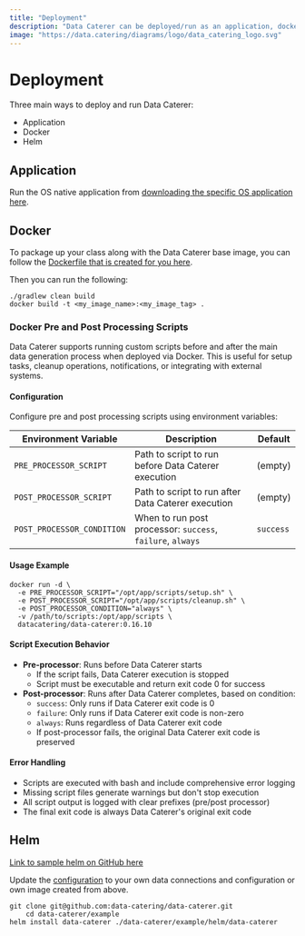 ```yaml
---
title: "Deployment"
description: "Data Caterer can be deployed/run as an application, docker image or helm chart."
image: "https://data.catering/diagrams/logo/data_catering_logo.svg"
---
```


# Deployment

Three main ways to deploy and run Data Caterer:

- Application
- Docker
- Helm

## Application

Run the OS native application from [downloading the specific OS application here](../get-started/quick-start.md#quick-start).

## Docker

To package up your class along with the Data Caterer base image, you can follow
the [Dockerfile that is created for you here](https://github.com/data-catering/data-caterer/blob/main/example/Dockerfile).

Then you can run the following:

```shell
./gradlew clean build
docker build -t <my_image_name>:<my_image_tag> .
```

### Docker Pre and Post Processing Scripts

Data Caterer supports running custom scripts before and after the main data generation process when deployed via Docker. This is useful for setup tasks, cleanup operations, notifications, or integrating with external systems.

#### Configuration

Configure pre and post processing scripts using environment variables:

| Environment Variable       | Description                                                | Default   |
| -------------------------- | ---------------------------------------------------------- | --------- |
| `PRE_PROCESSOR_SCRIPT`     | Path to script to run before Data Caterer execution        | (empty)   |
| `POST_PROCESSOR_SCRIPT`    | Path to script to run after Data Caterer execution         | (empty)   |
| `POST_PROCESSOR_CONDITION` | When to run post processor: `success`, `failure`, `always` | `success` |

#### Usage Example

```shell
docker run -d \
  -e PRE_PROCESSOR_SCRIPT="/opt/app/scripts/setup.sh" \
  -e POST_PROCESSOR_SCRIPT="/opt/app/scripts/cleanup.sh" \
  -e POST_PROCESSOR_CONDITION="always" \
  -v /path/to/scripts:/opt/app/scripts \
  datacatering/data-caterer:0.16.10
```

#### Script Execution Behavior

- **Pre-processor**: Runs before Data Caterer starts
  - If the script fails, Data Caterer execution is stopped
  - Script must be executable and return exit code 0 for success
- **Post-processor**: Runs after Data Caterer completes, based on condition:
  - `success`: Only runs if Data Caterer exit code is 0
  - `failure`: Only runs if Data Caterer exit code is non-zero
  - `always`: Runs regardless of Data Caterer exit code
  - If post-processor fails, the original Data Caterer exit code is preserved

#### Error Handling

- Scripts are executed with bash and include comprehensive error logging
- Missing script files generate warnings but don't stop execution
- All script output is logged with clear prefixes (pre/post processor)
- The final exit code is always Data Caterer's original exit code

## Helm

[Link to sample helm on GitHub here](https://github.com/data-catering/data-caterer/tree/main/example/helm/data-caterer)

Update
the [configuration](https://github.com/data-catering/data-caterer/blob/main/example/helm/data-caterer/templates/configuration.yaml)
to your own data connections and configuration or own image created from above.

```shell
git clone git@github.com:data-catering/data-caterer.git
    cd data-caterer/example
helm install data-caterer ./data-caterer/example/helm/data-caterer
```
